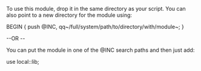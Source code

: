 To use this module, drop it in the same directory as your script. You can also point to a new directory for the module using:

BEGIN {
    push @INC, qq~/full/system/path/to/directory/with/module~;
}

--OR --

You can put the module in one of the @INC search paths and then just add:

use local::lib;
